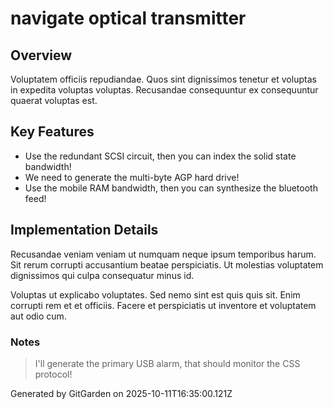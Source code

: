 # navigate optical transmitter

## Overview
Voluptatem officiis repudiandae. Quos sint dignissimos tenetur et voluptas in expedita voluptas voluptas. Recusandae consequuntur ex consequuntur quaerat voluptas est.

## Key Features
- Use the redundant SCSI circuit, then you can index the solid state bandwidth!
- We need to generate the multi-byte AGP hard drive!
- Use the mobile RAM bandwidth, then you can synthesize the bluetooth feed!

## Implementation Details
Recusandae veniam veniam ut numquam neque ipsum temporibus harum. Sit rerum corrupti accusantium beatae perspiciatis. Ut molestias voluptatem dignissimos qui culpa consequatur minus id.
 Voluptas ut explicabo voluptates. Sed nemo sint est quis quis sit. Enim corrupti rem et et officiis. Facere et perspiciatis ut inventore et voluptatem aut odio cum.

### Notes
> I'll generate the primary USB alarm, that should monitor the CSS protocol!

Generated by GitGarden on 2025-10-11T16:35:00.121Z